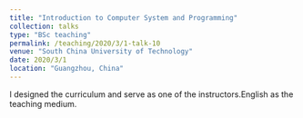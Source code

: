 ```yaml
---
title: "Introduction to Computer System and Programming"
collection: talks
type: "BSc teaching"
permalink: /teaching/2020/3/1-talk-10
venue: "South China University of Technology"
date: 2020/3/1
location: "Guangzhou, China"
---
```


I designed the curriculum and serve as one of the instructors.English as the teaching medium.
